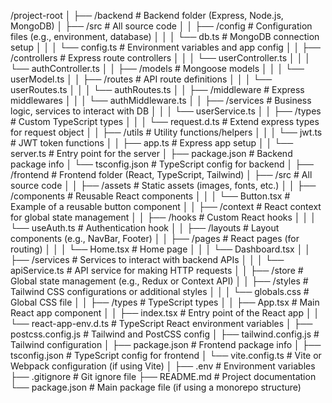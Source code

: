 /project-root
│
├── /backend                 # Backend folder (Express, Node.js, MongoDB)
│   ├── /src                 # All source code
│   │   ├── /config          # Configuration files (e.g., environment, database)
│   │   │   └── db.ts        # MongoDB connection setup
│   │   │   └── config.ts    # Environment variables and app config
│   │   ├── /controllers     # Express route controllers
│   │   │   └── userController.ts
│   │   │   └── authController.ts
│   │   ├── /models          # Mongoose models
│   │   │   └── userModel.ts
│   │   ├── /routes          # API route definitions
│   │   │   └── userRoutes.ts
│   │   │   └── authRoutes.ts
│   │   ├── /middleware      # Express middlewares
│   │   │   └── authMiddleware.ts
│   │   ├── /services        # Business logic, services to interact with DB
│   │   │   └── userService.ts
│   │   ├── /types           # Custom TypeScript types
│   │   │   └── request.d.ts # Extend express types for request object
│   │   ├── /utils           # Utility functions/helpers
│   │   │   └── jwt.ts       # JWT token functions
│   │   ├── app.ts           # Express app setup
│   │   └── server.ts        # Entry point for the server
│   ├── package.json         # Backend package info
│   └── tsconfig.json        # TypeScript config for backend
│
├── /frontend                # Frontend folder (React, TypeScript, Tailwind)
│   ├── /src                 # All source code
│   │   ├── /assets          # Static assets (images, fonts, etc.)
│   │   ├── /components      # Reusable React components
│   │   │   └── Button.tsx   # Example of a reusable button component
│   │   ├── /context         # React context for global state management
│   │   ├── /hooks           # Custom React hooks
│   │   │   └── useAuth.ts   # Authentication hook
│   │   ├── /layouts         # Layout components (e.g., NavBar, Footer)
│   │   ├── /pages           # React pages (for routing)
│   │   │   └── Home.tsx     # Home page
│   │   │   └── Dashboard.tsx
│   │   ├── /services        # Services to interact with backend APIs
│   │   │   └── apiService.ts # API service for making HTTP requests
│   │   ├── /store           # Global state management (e.g., Redux or Context API)
│   │   ├── /styles          # Tailwind CSS configurations or additional styles
│   │   │   └── globals.css  # Global CSS file
│   │   ├── /types           # TypeScript types
│   │   ├── App.tsx          # Main React app component
│   │   ├── index.tsx        # Entry point of the React app
│   │   └── react-app-env.d.ts  # TypeScript React environment variables
│   ├── postcss.config.js    # Tailwind and PostCSS config
│   ├── tailwind.config.js   # Tailwind configuration
│   ├── package.json         # Frontend package info
│   ├── tsconfig.json        # TypeScript config for frontend
│   └── vite.config.ts       # Vite or Webpack configuration (if using Vite)
│
├── .env                     # Environment variables
├── .gitignore               # Git ignore file
├── README.md                # Project documentation
└── package.json             # Main package file (if using a monorepo structure)
